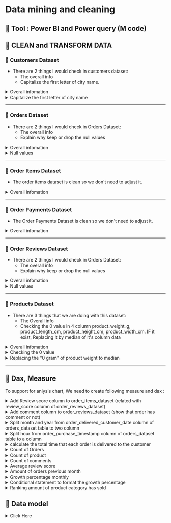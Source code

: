# Data mining and cleaning
## 🔨 Tool : Power BI and Power query (M code)
## 📌 CLEAN and TRANSFORM DATA

### 📎 Customers Dataset
- There are 2 things I would check in customers dataset:
  - The overall info 
  - Capitalize the first letter of city name. 
 
<details><summary> Overall infomation </summary>
  
  - First sample 10 rows
  - Checking distinct, unique, error, empty values
![image](https://user-images.githubusercontent.com/120476961/229822424-ae6ffca5-7adc-43d6-af81-93a35f983b8a.png)
</details>

<details><summary>  Capitalize the first letter of city name  </summary>

  - Choose the customer_city column -> Transfrom -> Text column tab -> Format -> Capitalized Each Word
![image](https://user-images.githubusercontent.com/120476961/229824704-860cd078-6bd3-4d1b-b2a6-d8fdccd8b35e.png)
</details>

---
### 📎 Orders Dataset
- There are 2 things I would check in Orders Dataset:
  - The overall info 
  - Explain why keep or drop the null values
<details><summary> Overall infomation  </summary>
 
  - First sample 10 rows
  - Checking distinct, unique, error, empty values
![image](https://user-images.githubusercontent.com/120476961/229828915-98181e53-6fad-49e9-a40a-212b6a20b303.png)
  
</details>

 <details><summary> Null values  </summary>

- The null values of 3 columns ( order_approved_at, order_delivered_carrier_date, order_delivered_customer_date)  also mean that the orders were not delivered to customer or carrier. So We can not drop them. 
</details>




 
---
### 📎 Order Items Dataset
- The order items dataset is clean so we don't need to adjust it.

<details><summary> Overall infomation  </summary>

  - First sample 10 rows
  - Checking distinct, unique, error, empty values
![image](https://user-images.githubusercontent.com/120476961/229832657-6bca2e2f-c583-42ff-8ee5-7f20498de55c.png)
</details>
 
---
### 📎 Order Payments Dataset

- The Order Payments Dataset is clean so we don't need to adjust it.

<details><summary> Overall infomation  </summary>

  - First sample 10 rows
![image](https://user-images.githubusercontent.com/120476961/229833226-40881da2-20d2-4060-bf27-179d1ffd2786.png)
</details>

---
### 📎 Order Reviews Dataset

- There are 2 things I would check in Orders Dataset:
  - The overall info 
  - Explain why keep or drop the null values
<details><summary> Overall infomation  </summary>

  - First sample 10 rows
  - Checking distinct, unique, error, empty values
![image](https://user-images.githubusercontent.com/120476961/229834562-2cf0aaed-3879-4114-aae4-46c3ab6aa5aa.png)
  
</details>

<details><summary> Null values  </summary>

- The null values of 2 columns ( review_comment_title, review_comment_message) were also mean that the customer had no comment about the service and the comment review feature was not compulsory for customer. So we can not drop them .
</details>



---  
### 📎 Products Dataset
  
- There are 3 things that we are doing with this dataset:
  - The Overall info 
  - Checking the 0 value in 4 column product_weight_g, product_length_cm, product_height_cm, product_width_cm. IF it exist, Replacing it by median of it's column data 

<details><summary> Overall infomation  </summary>
  
  - First sample 10 rows
  - Checking distinct, unique, error, empty values
![image](https://user-images.githubusercontent.com/120476961/229841083-b7008ba3-9724-44a4-9697-b7f76c9af1b7.png)
![image](https://user-images.githubusercontent.com/120476961/229841187-aea1baa0-a9bf-46fa-a506-aadbce55fad9.png)

</details>

<details><summary> Checking the 0 value </summary>

- Drop down the arrow icon of each column to check all the values exist in that columns.
  
![image](https://user-images.githubusercontent.com/120476961/229843120-828e740e-fb1a-4292-b90c-ac3895f2fc9c.png)
  
- Only product_weight_g column has 0 value
  
![image](https://user-images.githubusercontent.com/120476961/229843396-1bc45962-9df1-45d7-a5ec-14ef8e6026ab.png)

</details>  

<details><summary> Replacing the "0 gram" of product weight to median</summary>

- Calculate the median of product_weight_g
  
  - Choose the product_weight_g column -> Transfrom -> Number column tab -> Statistics -> Median
  
![image](https://user-images.githubusercontent.com/120476961/229845989-c63385aa-8852-4c72-862d-394c3220789b.png)
  
  - We got the median 
  
![image](https://user-images.githubusercontent.com/120476961/229845511-aea2bfce-618e-491e-957a-620884d569ff.png)
  
- Replace 
  - Choose the product_weight_g column -> Transfrom -> Any column tab -> Replace values
  
  ![image](https://user-images.githubusercontent.com/120476961/229846571-ce9781cf-e860-49ae-8b20-c7c6bf1807d1.png)

</details> 

---

## 📌 Dax, Measure

To support for anlysis chart, We need to create following measure and dax :
<details><summary> Add Review score column to order_items_dataset (related with review_score column of order_reviews_dataset)   </summary>

```
Review score = LOOKUPVALUE(order_reviews_dataset[review_score],order_reviews_dataset[order_id],order_items_dataset[order_id])
  
```  
</details>  

<details><summary> Add comment column to order_reviews_dataset (show that order has comment or not)  </summary>

```
Comment = if(order_reviews_dataset[review_comment_message] = BLANK(),"No comment","Comment")
  
```  
</details>  

<details><summary> Split month and year from order_delivered_customer_date column of orders_dataset table to two column </summary>

```
Month_delivered_customer_date = MONTH(orders_dataset[order_delivered_customer_date])
Year_delivered_customer_date = YEAR(orders_dataset[order_delivered_customer_date])
  
```  
</details>  

<details><summary> Split hour from order_purchase_timestamp column of orders_dataset table to a column </summary>

```
Hour purchase timestamp = HOUR(orders_dataset[order_purchase_timestamp])
  
```  
</details>  

<details><summary> calculate the total time that each order is delivered to the customer </summary>

```
Total time to receive the goods = DATEDIFF(orders_dataset[order_purchase_timestamp],orders_dataset[order_delivered_customer_date],DAY)
  
```  
</details>  

<details><summary> Count of Orders </summary>

```
Count of Orders = COUNT(orders_dataset[order_id])
  
```  
</details>  

  
<details><summary> Count of product </summary>

```
Count of product = count(order_items_dataset[product_id])
```
</details>  


<details><summary>  Count of comments  </summary>

```
Count of comment orders = COUNTROWS(FILTER(order_reviews_dataset,order_reviews_dataset[Comment] = "Comment"))
```
</details> 

<details><summary> Average review score   </summary>

```
Average review score = DIVIDE(SUM(order_reviews_dataset[review_score]), COUNT(order_reviews_dataset[review_score]))
```
</details>

<details><summary> Amount of orders previous month   </summary>

```
Orders_previous_month = 
CALCULATE([Count of Orders],
FILTER(ALLSELECTED(orders_dataset),
    if(max(orders_dataset[Month_delivered_customer_date]) = 1, 

        orders_dataset[Year_delivered_customer_date] = max(orders_dataset[Year_delivered_customer_date]) - 1
        &&
        orders_dataset[Month_delivered_customer_date] = 12, 

        orders_dataset[Year_delivered_customer_date] = max(orders_dataset[Year_delivered_customer_date])
        &&
        orders_dataset[Month_delivered_customer_date] = max(orders_dataset[Month_delivered_customer_date]) -1)))
```
</details>

<details><summary> Growth percentage monthly   </summary>

```
Growth percentage = DIVIDE(([Count of Orders]-[Orders_previous_month]),[Orders_previous_month])
```
</details>

<details><summary> Conditional statement to format the growth percentage  </summary>

```
Cond format growth per = IF ( [Growth percentage] < 0, 1,IF(ISBLANK([Growth percentage]),0,2))
```
</details>

<details><summary> Ranking amount of product category has sold  </summary>

```
Rank cate = RANKX(ALL(product_summarize_dataset[product_category_name_english]),[Count of product],,DESC,Dense)
```
</details>

## 📌 Data model

<details><summary> Click Here  </summary>

![image](https://user-images.githubusercontent.com/120476961/229851073-2f60ca70-b7ac-43af-9c37-fc629b137901.png)

</details>
